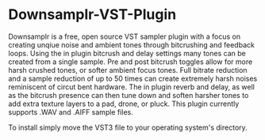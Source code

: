 # Downsamplr-VST-Plugin


Downsamplr is a free, open source VST sampler plugin with a focus on creating unqiue noise and ambient tones through bitcrushing and feedback loops.  Using the in plugin bitcrush and delay settings many tones can be created from a single sample.  Pre and post bitcrush toggles allow for more harsh crushed tones, or softer ambient focus tones.  Full bitrate reduction and a sample reduction of up to 50 times can create extremely harsh noises reminiscent of circut bent hardware.  The in plugin reverb and delay, as well as the bitcrush presence can then tune down and soften harsher tones to add extra texture layers to a pad, drone, or pluck.  This plugin currently supports .WAV and .AIFF sample files.

To install simply move the VST3 file to your operating system's directory.
